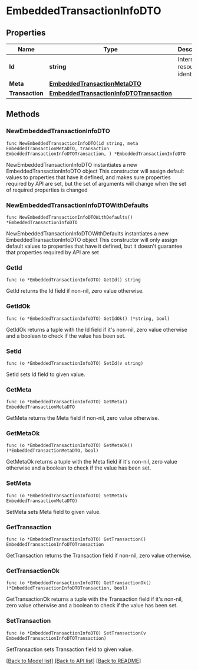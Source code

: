 # EmbeddedTransactionInfoDTO

## Properties

Name | Type | Description | Notes
------------ | ------------- | ------------- | -------------
**Id** | **string** | Internal resource identifier. | 
**Meta** | [**EmbeddedTransactionMetaDTO**](EmbeddedTransactionMetaDTO.md) |  | 
**Transaction** | [**EmbeddedTransactionInfoDTOTransaction**](EmbeddedTransactionInfoDTOTransaction.md) |  | 

## Methods

### NewEmbeddedTransactionInfoDTO

`func NewEmbeddedTransactionInfoDTO(id string, meta EmbeddedTransactionMetaDTO, transaction EmbeddedTransactionInfoDTOTransaction, ) *EmbeddedTransactionInfoDTO`

NewEmbeddedTransactionInfoDTO instantiates a new EmbeddedTransactionInfoDTO object
This constructor will assign default values to properties that have it defined,
and makes sure properties required by API are set, but the set of arguments
will change when the set of required properties is changed

### NewEmbeddedTransactionInfoDTOWithDefaults

`func NewEmbeddedTransactionInfoDTOWithDefaults() *EmbeddedTransactionInfoDTO`

NewEmbeddedTransactionInfoDTOWithDefaults instantiates a new EmbeddedTransactionInfoDTO object
This constructor will only assign default values to properties that have it defined,
but it doesn't guarantee that properties required by API are set

### GetId

`func (o *EmbeddedTransactionInfoDTO) GetId() string`

GetId returns the Id field if non-nil, zero value otherwise.

### GetIdOk

`func (o *EmbeddedTransactionInfoDTO) GetIdOk() (*string, bool)`

GetIdOk returns a tuple with the Id field if it's non-nil, zero value otherwise
and a boolean to check if the value has been set.

### SetId

`func (o *EmbeddedTransactionInfoDTO) SetId(v string)`

SetId sets Id field to given value.


### GetMeta

`func (o *EmbeddedTransactionInfoDTO) GetMeta() EmbeddedTransactionMetaDTO`

GetMeta returns the Meta field if non-nil, zero value otherwise.

### GetMetaOk

`func (o *EmbeddedTransactionInfoDTO) GetMetaOk() (*EmbeddedTransactionMetaDTO, bool)`

GetMetaOk returns a tuple with the Meta field if it's non-nil, zero value otherwise
and a boolean to check if the value has been set.

### SetMeta

`func (o *EmbeddedTransactionInfoDTO) SetMeta(v EmbeddedTransactionMetaDTO)`

SetMeta sets Meta field to given value.


### GetTransaction

`func (o *EmbeddedTransactionInfoDTO) GetTransaction() EmbeddedTransactionInfoDTOTransaction`

GetTransaction returns the Transaction field if non-nil, zero value otherwise.

### GetTransactionOk

`func (o *EmbeddedTransactionInfoDTO) GetTransactionOk() (*EmbeddedTransactionInfoDTOTransaction, bool)`

GetTransactionOk returns a tuple with the Transaction field if it's non-nil, zero value otherwise
and a boolean to check if the value has been set.

### SetTransaction

`func (o *EmbeddedTransactionInfoDTO) SetTransaction(v EmbeddedTransactionInfoDTOTransaction)`

SetTransaction sets Transaction field to given value.



[[Back to Model list]](../README.md#documentation-for-models) [[Back to API list]](../README.md#documentation-for-api-endpoints) [[Back to README]](../README.md)



